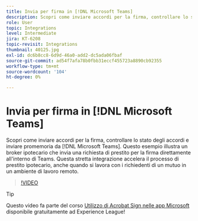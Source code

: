 ```yaml
---
title: Invia per firma in [!DNL Microsoft Teams]
description: Scopri come inviare accordi per la firma, controllare lo stato degli accordi e inviare promemoria da [!DNL Microsoft Teams]
role: User
topic: Integrations
level: Intermediate
jira: KT-6208
topic-revisit: Integrations
thumbnail: 40125.jpg
exl-id: dc6b8cc8-6d9d-46a0-add2-dc5ada06fbaf
source-git-commit: ad54f7afa78b0fbb31eccf455723a8890cb92355
workflow-type: tm+mt
source-wordcount: '104'
ht-degree: 0%

---
```


# Invia per firma in [!DNL Microsoft Teams]

Scopri come inviare accordi per la firma, controllare lo stato degli accordi e inviare promemoria da [!DNL Microsoft Teams]. Questo esempio illustra un broker ipotecario che invia una richiesta di prestito per la firma direttamente all&#39;interno di Teams. Questa stretta integrazione accelera il processo di prestito ipotecario, anche quando si lavora con i richiedenti di un mutuo in un ambiente di lavoro remoto.

>[!VIDEO](https://video.tv.adobe.com/v/346545?quality=12&learn=on&hidetitle=true)

>[!TIP]
>
>Questo video fa parte del corso [Utilizzo di Acrobat Sign nelle app Microsoft](https://experienceleague.adobe.com/?recommended=Sign-U-1-2020.2) disponibile gratuitamente ad Experience League!

